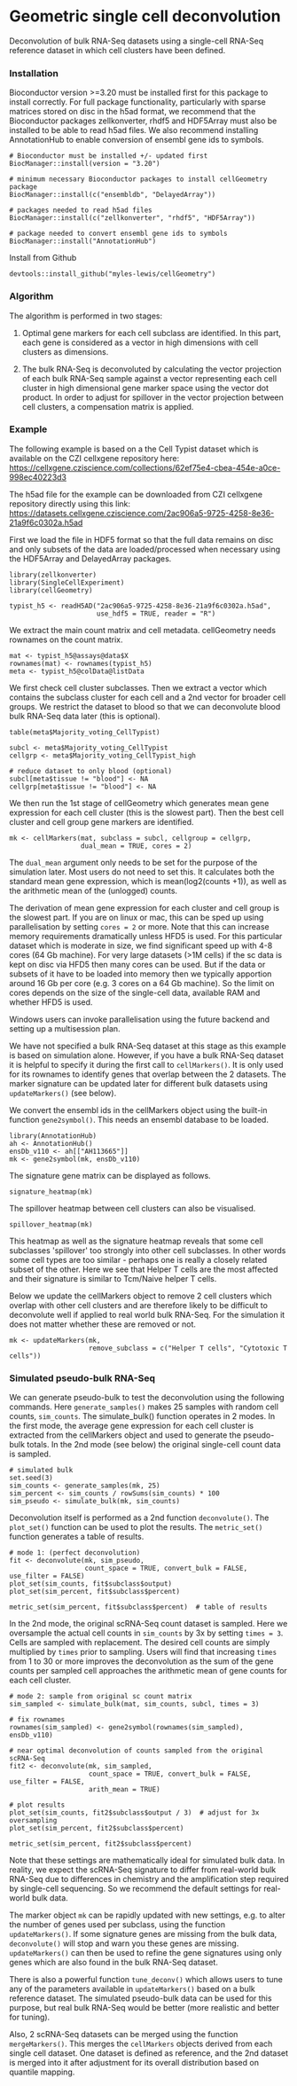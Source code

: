 # Geometric single cell deconvolution

Deconvolution of bulk RNA-Seq datasets using a single-cell RNA-Seq reference 
dataset in which cell clusters have been defined.

### Installation

Bioconductor version >=3.20 must be installed first for this package to install
correctly. For full package functionality, particularly with sparse matrices
stored on disc in the h5ad format, we recommend that the Bioconductor packages
zellkonverter, rhdf5 and HDF5Array must also be installed to be able to read
h5ad files. We also recommend installing AnnotationHub to enable conversion of
ensembl gene ids to symbols.

```
# Bioconductor must be installed +/- updated first
BiocManager::install(version = "3.20")

# minimum necessary Bioconductor packages to install cellGeometry package
BiocManager::install(c("ensembldb", "DelayedArray"))

# packages needed to read h5ad files
BiocManager::install(c("zellkonverter", "rhdf5", "HDF5Array"))

# package needed to convert ensembl gene ids to symbols
BiocManager::install("AnnotationHub")
```

Install from Github
```
devtools::install_github("myles-lewis/cellGeometry")
```

### Algorithm

The algorithm is performed in two stages:

1. Optimal gene markers for each cell subclass are identified. In this part,
each gene is considered as a vector in high dimensions with cell clusters as
dimensions.

2. The bulk RNA-Seq is deconvoluted by calculating the vector projection of each
bulk RNA-Seq sample against a vector representing each cell cluster in high
dimensional gene marker space using the vector dot product. In order to adjust
for spillover in the vector projection between cell clusters, a compensation
matrix is applied.

### Example

The following example is based on a the Cell Typist dataset which is available
on the CZI cellxgene repository here:
https://cellxgene.cziscience.com/collections/62ef75e4-cbea-454e-a0ce-998ec40223d3

The h5ad file for the example can be downloaded from CZI cellxgene repository
directly using this link:
https://datasets.cellxgene.cziscience.com/2ac906a5-9725-4258-8e36-21a9f6c0302a.h5ad

First we load the file in HDF5 format so that the full data remains on disc and
only subsets of the data are loaded/processed when necessary using the HDF5Array
and DelayedArray packages.

```
library(zellkonverter)
library(SingleCellExperiment)
library(cellGeometry)

typist_h5 <- readH5AD("2ac906a5-9725-4258-8e36-21a9f6c0302a.h5ad",
                      use_hdf5 = TRUE, reader = "R")
```

We extract the main count matrix and cell metadata. cellGeometry needs rownames
on the count matrix.

```
mat <- typist_h5@assays@data$X
rownames(mat) <- rownames(typist_h5)
meta <- typist_h5@colData@listData
```

We first check cell cluster subclasses. Then we extract a vector which contains
the subclass cluster for each cell and a 2nd vector for broader cell groups. We
restrict the dataset to blood so that we can deconvolute blood bulk
RNA-Seq data later (this is optional).

```
table(meta$Majority_voting_CellTypist)

subcl <- meta$Majority_voting_CellTypist
cellgrp <- meta$Majority_voting_CellTypist_high

# reduce dataset to only blood (optional)
subcl[meta$tissue != "blood"] <- NA
cellgrp[meta$tissue != "blood"] <- NA
```

We then run the 1st stage of cellGeometry which generates mean gene expression
for each cell cluster (this is the slowest part). Then the best cell cluster and
cell group gene markers are identified.

```
mk <- cellMarkers(mat, subclass = subcl, cellgroup = cellgrp,
                  dual_mean = TRUE, cores = 2)
```

The `dual_mean` argument only needs to be set for the purpose of the simulation
later. Most users do not need to set this. It calculates both the standard mean
gene expression, which is mean(log2(counts +1)), as well as the arithmetic mean
of the (unlogged) counts.

The derivation of mean gene expression for each cluster and cell group is the
slowest part. If you are on linux or mac, this can be sped up using
parallelisation by setting `cores = 2` or more. Note that this can increase
memory requirements dramatically unless HFD5 is used. For this particular
dataset which is moderate in size, we find significant speed up with 4-8 cores
(64 Gb machine). For very large datasets (>1M cells) if the sc data is kept on
disc via HFD5 then many cores can be used. But if the data or subsets of it have
to be loaded into memory then we typically apportion around 16 Gb per core (e.g.
3 cores on a 64 Gb machine). So the limit on cores depends on the size of the
single-cell data, available RAM and whether HFD5 is used.

Windows users can invoke parallelisation using the future backend and setting up
a multisession plan.

We have not specified a bulk RNA-Seq dataset at this stage as this example is
based on simulation alone. However, if you have a bulk RNA-Seq dataset it is
helpful to specify it during the first call to `cellMarkers()`. It is only used
for its rownames to identify genes that overlap between the 2 datasets. The
marker signature can be updated later for different bulk datasets using
`updateMarkers()` (see below).

We convert the ensembl ids in the cellMarkers object using the built-in function
`gene2symbol()`. This needs an ensembl database to be loaded.

```
library(AnnotationHub)
ah <- AnnotationHub()
ensDb_v110 <- ah[["AH113665"]]
mk <- gene2symbol(mk, ensDb_v110)
```

The signature gene matrix can be displayed as follows.

```
signature_heatmap(mk)
```

The spillover heatmap between cell clusters can also be visualised.

```
spillover_heatmap(mk)
```

This heatmap as well as the signature heatmap reveals that some cell subclasses
'spillover' too strongly into other cell subclasses. In other words some cell
types are too similar - perhaps one is really a closely related subset of the
other. Here we see that Helper T cells are the most affected and their signature
is similar to Tcm/Naive helper T cells.

Below we update the cellMarkers object to remove 2 cell clusters which overlap
with other cell clusters and are therefore likely to be difficult to deconvolute
well if applied to real world bulk RNA-Seq. For the simulation it does not
matter whether these are removed or not.

```
mk <- updateMarkers(mk,
                    remove_subclass = c("Helper T cells", "Cytotoxic T cells"))
```

### Simulated pseudo-bulk RNA-Seq

We can generate pseudo-bulk to test the deconvolution using the following
commands. Here `generate_samples()` makes 25 samples with random cell counts,
`sim_counts`. The simulate_bulk() function operates in 2 modes. In the first
mode, the average gene expression for each cell cluster is extracted from the
cellMarkers object and used to generate the pseudo-bulk totals. In the 2nd
mode (see below) the original single-cell count data is sampled.

```
# simulated bulk
set.seed(3)
sim_counts <- generate_samples(mk, 25)
sim_percent <- sim_counts / rowSums(sim_counts) * 100
sim_pseudo <- simulate_bulk(mk, sim_counts)
```

Deconvolution itself is performed as a 2nd function `deconvolute()`. The
`plot_set()` function can be used to plot the results. The `metric_set()`
function generates a table of results.

```
# mode 1: (perfect deconvolution)
fit <- deconvolute(mk, sim_pseudo,
                   count_space = TRUE, convert_bulk = FALSE, use_filter = FALSE)
plot_set(sim_counts, fit$subclass$output)
plot_set(sim_percent, fit$subclass$percent)

metric_set(sim_percent, fit$subclass$percent)  # table of results
```

In the 2nd mode, the original scRNA-Seq count dataset is sampled. Here we
oversample the actual cell counts in `sim_counts` by 3x by setting `times = 3`.
Cells are sampled with replacement. The desired cell counts are simply
multiplied by `times` prior to sampling. Users will find that increasing `times`
from 1 to 30 or more improves the deconvolution as the sum of the gene counts
per sampled cell approaches the arithmetic mean of gene counts for each cell
cluster.

```
# mode 2: sample from original sc count matrix
sim_sampled <- simulate_bulk(mat, sim_counts, subcl, times = 3)

# fix rownames
rownames(sim_sampled) <- gene2symbol(rownames(sim_sampled), ensDb_v110)

# near optimal deconvolution of counts sampled from the original scRNA-Seq
fit2 <- deconvolute(mk, sim_sampled,
                    count_space = TRUE, convert_bulk = FALSE, use_filter = FALSE,
                    arith_mean = TRUE)

# plot results
plot_set(sim_counts, fit2$subclass$output / 3)  # adjust for 3x oversampling
plot_set(sim_percent, fit2$subclass$percent)

metric_set(sim_percent, fit2$subclass$percent)
```

Note that these settings are mathematically ideal for simulated bulk data. In
reality, we expect the scRNA-Seq signature to differ from real-world bulk
RNA-Seq due to differences in chemistry and the amplification step required by
single-cell sequencing. So we recommend the default settings for real-world
bulk data.

The marker object `mk` can be rapidly updated with new settings, e.g. to alter
the number of genes used per subclass, using the function `updateMarkers()`. If
some signature genes are missing from the bulk data, `deconvolute()` will stop
and warn you these genes are missing. `updateMarkers()` can then be used to
refine the gene signatures using only genes which are also found in the bulk
RNA-Seq dataset.

There is also a powerful function `tune_deconv()` which allows users to tune any
of the parameters available in `updateMarkers()` based on a bulk reference
dataset. The simulated pseudo-bulk data can be used for this purpose, but real
bulk RNA-Seq would be better (more realistic and better for tuning).

Also, 2 scRNA-Seq datasets can be merged using the function `mergeMarkers()`.
This merges the `cellMarkers` objects derived from each single cell dataset. One
dataset is defined as reference, and the 2nd dataset is merged into it after
adjustment for its overall distribution based on quantile mapping.
